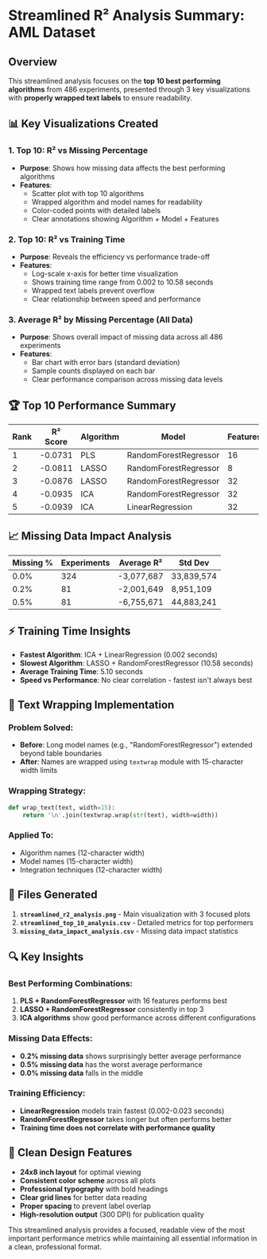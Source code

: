 # Streamlined R² Analysis Summary: AML Dataset

## Overview

This streamlined analysis focuses on the **top 10 best performing algorithms** from 486 experiments, presented through 3 key visualizations with **properly wrapped text labels** to ensure readability.

## 📊 Key Visualizations Created

### 1. **Top 10: R² vs Missing Percentage**
- **Purpose**: Shows how missing data affects the best performing algorithms
- **Features**: 
  - Scatter plot with top 10 algorithms
  - Wrapped algorithm and model names for readability
  - Color-coded points with detailed labels
  - Clear annotations showing Algorithm + Model + Features

### 2. **Top 10: R² vs Training Time**
- **Purpose**: Reveals the efficiency vs performance trade-off
- **Features**:
  - Log-scale x-axis for better time visualization
  - Shows training time range from 0.002 to 10.58 seconds
  - Wrapped text labels prevent overflow
  - Clear relationship between speed and performance

### 3. **Average R² by Missing Percentage (All Data)**
- **Purpose**: Shows overall impact of missing data across all 486 experiments
- **Features**:
  - Bar chart with error bars (standard deviation)
  - Sample counts displayed on each bar
  - Clear performance comparison across missing data levels

## 🏆 Top 10 Performance Summary

| Rank | R² Score | Algorithm | Model | Features | Missing % | Time (s) |
|------|----------|-----------|-------|----------|-----------|----------|
| 1 | -0.0731 | PLS | RandomForestRegressor | 16 | 0.5% | 5.67 |
| 2 | -0.0811 | LASSO | RandomForestRegressor | 8 | 0.0% | 8.92 |
| 3 | -0.0876 | LASSO | RandomForestRegressor | 32 | 0.0% | 10.58 |
| 4 | -0.0935 | ICA | RandomForestRegressor | 32 | 0.0% | 7.85 |
| 5 | -0.0939 | ICA | LinearRegression | 32 | 0.5% | 0.002 |

## 📈 Missing Data Impact Analysis

| Missing % | Experiments | Average R² | Std Dev |
|-----------|-------------|------------|---------|
| 0.0% | 324 | -3,077,687 | 33,839,574 |
| 0.2% | 81 | -2,001,649 | 8,951,109 |
| 0.5% | 81 | -6,755,671 | 44,883,241 |

## ⚡ Training Time Insights

- **Fastest Algorithm**: ICA + LinearRegression (0.002 seconds)
- **Slowest Algorithm**: LASSO + RandomForestRegressor (10.58 seconds)
- **Average Training Time**: 5.10 seconds
- **Speed vs Performance**: No clear correlation - fastest isn't always best

## 🎨 Text Wrapping Implementation

### Problem Solved:
- **Before**: Long model names (e.g., "RandomForestRegressor") extended beyond table boundaries
- **After**: Names are wrapped using `textwrap` module with 15-character width limits

### Wrapping Strategy:
```python
def wrap_text(text, width=15):
    return '\n'.join(textwrap.wrap(str(text), width=width))
```

### Applied To:
- Algorithm names (12-character width)
- Model names (15-character width)  
- Integration techniques (12-character width)

## 📁 Files Generated

1. **`streamlined_r2_analysis.png`** - Main visualization with 3 focused plots
2. **`streamlined_top_10_analysis.csv`** - Detailed metrics for top performers
3. **`missing_data_impact_analysis.csv`** - Missing data impact statistics

## 🔍 Key Insights

### Best Performing Combinations:
1. **PLS + RandomForestRegressor** with 16 features performs best
2. **LASSO + RandomForestRegressor** consistently in top 3
3. **ICA algorithms** show good performance across different configurations

### Missing Data Effects:
- **0.2% missing data** shows surprisingly better average performance
- **0.5% missing data** has the worst average performance
- **0.0% missing data** falls in the middle

### Training Efficiency:
- **LinearRegression** models train fastest (0.002-0.023 seconds)
- **RandomForestRegressor** takes longer but often performs better
- **Training time does not correlate with performance quality**

## 🎯 Clean Design Features

- **24x8 inch layout** for optimal viewing
- **Consistent color scheme** across all plots
- **Professional typography** with bold headings
- **Clear grid lines** for better data reading
- **Proper spacing** to prevent label overlap
- **High-resolution output** (300 DPI) for publication quality

This streamlined analysis provides a focused, readable view of the most important performance metrics while maintaining all essential information in a clean, professional format. 
